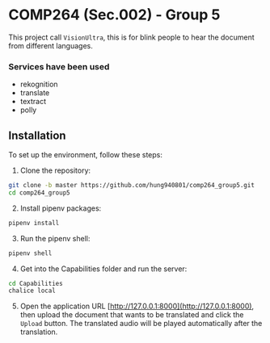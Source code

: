 # COMP264 (Sec.002) - Group 5

This project call `VisionUltra`, this is for blink people to hear the document from different languages.

### Services have been used

- rekognition
- translate
- textract
- polly

## Installation

To set up the environment, follow these steps:

1. Clone the repository:

```bash
git clone -b master https://github.com/hung940801/comp264_group5.git
cd comp264_group5
```

2. Install pipenv packages:

```bash
pipenv install
```

3. Run the pipenv shell:

```bash
pipenv shell
```

4. Get into the Capabilities folder and run the server:

```bash
cd Capabilities
chalice local
```

5. Open the application URL [http://127.0.0.1:8000](http://127.0.0.1:8000), then upload the document that wants to be translated and click the `Upload` button. The translated audio will be played automatically after the translation.